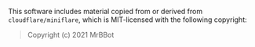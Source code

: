 This software includes material copied from or derived from 
`cloudflare/miniflare`,
which is MIT-licensed with the following copyright:

> Copyright (c) 2021 MrBBot

